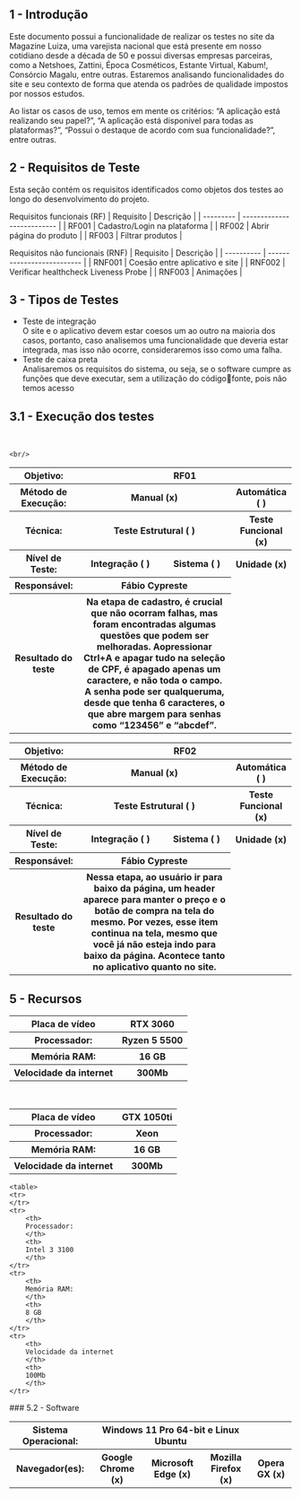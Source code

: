 ## 1 - Introdução

Este documento possui a funcionalidade de realizar os testes no site da Magazine Luiza, uma varejista nacional que está presente em nosso cotidiano desde a década de 50 e possui diversas empresas parceiras, como a Netshoes, Zattini, Época Cosméticos, Estante Virtual, Kabum!, Consórcio Magalu, entre outras. Estaremos analisando funcionalidades do site e seu contexto de forma que atenda os padrões de qualidade impostos por nossos estudos. 

Ao listar os casos de uso, temos em mente os critérios: “A aplicação está realizando seu papel?”,  “A aplicação está disponível para todas as plataformas?”,  “Possui o destaque de acordo com sua funcionalidade?”, entre outras.

## 2 - Requisitos de Teste

Esta seção contém os requisitos identificados como objetos dos testes ao longo do desenvolvimento do projeto.

Requisitos funcionais (RF)
| Requisito | Descrição                  |
| --------- | -------------------------- |
| RF001     | Cadastro/Login na plataforma        |
| RF002     | Abrir página do produto |
| RF003     | Filtrar produtos |

Requisitos não funcionais (RNF)
| Requisito  | Descrição                  |
| ---------- | -------------------------- |
| RNF001     | Coesão entre aplicativo e site        |
| RNF002     | Verificar healthcheck Liveness Probe  |
| RNF003     | Animações |

## 3 - Tipos de Testes
<ul>
    <li>
Teste de integração <br>
    O site e o aplicativo devem estar coesos um ao outro na maioria dos
    casos, portanto, caso analisemos uma funcionalidade que deveria
    estar integrada, mas isso não ocorre, consideraremos isso como
    uma falha.
    </li>
    <li>
Teste de caixa preta <br>
    Analisaremos os requisitos do sistema, ou seja, se o software
    cumpre as funções que deve executar, sem a utilização do códigofonte, pois não temos acesso
    </li>
</ul>

## 3.1 - Execução dos testes

<br/>
<table>
    <tr>
        <th>
            Objetivo:
        </th>
        <th colspan="4">
            RF01
        </th>
    </tr>
    <tr>
        <th>
            Método de Execução:
        </th>
        <th colspan="2">
            Manual (x) 
        </th>
        <th colspan="2">
            Automática ( ) 
        </th>
    </tr>
    <tr>
        <th>
            Técnica:
        </th>
        <th colspan="2">
            Teste Estrutural ( )
        </th>
        <th colspan="2">
            Teste Funcional (x)
        </th>
    </tr>
    <tr>
        <th>
            Nível de Teste:
        </th>
        <th>
            Integração ( )
        </th>
        <th>
            Sistema ( )
        </th>
        <th>
            Unidade (x)
        </th>
    </tr>
    <tr>
        <th>
            Responsável:
        </th>
        <th colspan="2">
            Fábio Cypreste
        </th>
    </tr>
    <tr>
        <th>
            Resultado do teste
        </th>
        <th colspan="2">
            Na etapa de cadastro, é crucial que não ocorram falhas, mas foram encontradas
            algumas questões que podem ser melhoradas. Aopressionar Ctrl+A e apagar tudo 
            na seleção de CPF, é apagado apenas um caractere, e não toda o campo. A senha 
            pode ser qualqueruma, desde que tenha 6 caracteres, o que abre margem para senhas
            como “123456” e “abcdef”.
        </th>
    </tr>

    <br/>
<table>
    <tr>
        <th>
            Objetivo:
        </th>
        <th colspan="4">
            RF02
        </th>
    </tr>
    <tr>
        <th>
            Método de Execução:
        </th>
        <th colspan="2">
            Manual (x) 
        </th>
        <th colspan="2">
            Automática ( ) 
        </th>
    </tr>
    <tr>
        <th>
            Técnica:
        </th>
        <th colspan="2">
            Teste Estrutural ( )
        </th>
        <th colspan="2">
            Teste Funcional (x)
        </th>
    </tr>
    <tr>
        <th>
            Nível de Teste:
        </th>
        <th>
            Integração ( )
        </th>
        <th>
            Sistema ( )
        </th>
        <th>
            Unidade (x)
        </th>
    </tr>
    <tr>
        <th>
            Responsável:
        </th>
        <th colspan="2">
            Fábio Cypreste
        </th>
    </tr>
    <tr>
        <th>
            Resultado do teste
        </th>
        <th colspan="2">
            Nessa etapa, ao usuário ir para baixo da página, um header aparece
            para manter o preço e o botão de compra na tela do mesmo. Por
            vezes, esse item continua na tela, mesmo que você já não esteja
            indo para baixo da página. Acontece tanto no aplicativo quanto no site.
        </th>
    </tr>
</table>

## 5 - Recursos

<table>
    <tr>
        <th>
        Placa de vídeo
        </th>
        <th>
        RTX 3060
        </th>
    </tr>
    <tr>
        <th>
        Processador:
        </th>
        <th>
        Ryzen 5 5500 
        </th>
    </tr>
    <tr>
        <th>
        Memória RAM:
        </th>
        <th>
        16 GB 
        </th>
    </tr>
    <tr>
        <th>
        Velocidade da internet
        </th>
        <th>
        300Mb
        </th>
    </tr>
</table>

<br>

<table>
    <tr>
        <th>
        Placa de vídeo
        </th>
        <th>
        GTX 1050ti
        </th>
    </tr>
    <tr>
        <th>
        Processador:
        </th>
        <th>
        Xeon 
        </th>
    </tr>
    <tr>
        <th>
        Memória RAM:
        </th>
        <th>
        16 GB 
        </th>
    </tr>
    <tr>
        <th>
        Velocidade da internet
        </th>
        <th>
        300Mb
        </th>
    </tr>
</table>

    <table>
    <tr>
    </tr>
    <tr>
        <th>
        Processador:
        </th>
        <th>
        Intel 3 3100
        </th>
    </tr>
    <tr>
        <th>
        Memória RAM:
        </th>
        <th>
        8 GB 
        </th>
    </tr>
    <tr>
        <th>
        Velocidade da internet
        </th>
        <th>
        100Mb
        </th>
    </tr>
</table>
### 5.2 - Software

<table>
    <tr>
        <th colspan="3">
        Sistema Operacional:
        </th>
        <th colspan=3>
        Windows 11 Pro 64-bit e Linux Ubuntu
        </th>
    </tr>
    <tr>
        <th colspan=3>
        Navegador(es):
        </th>
        <th>
        Google Chrome (x)
        </th>
        <th>
        Microsoft Edge (x)
        </th>
        <th>
        Mozilla Firefox (x)
        </th>
        <th>
        Opera GX (x)
        </th>
    </tr>
</table>